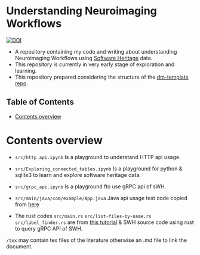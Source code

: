 # Understanding Neuroimaging Workflows
[![DOI](https://zenodo.org/badge/DOI/10.5281/zenodo.12699862.svg)](https://doi.org/10.5281/zenodo.12699862)
* A repository containing my code and writing about understanding Neuroimaging Workflows using [Software Heritage](https://www.softwareheritage.org/) data. 
* This repository is currently in very early stage of exploration and learning.
* This repository prepared considering the structure of the [dm-template repo](https://github.com/NISOx-BDI/dm-template).

## Table of Contents
* [Contents overview](#contents-overview)

# Contents overview


* ```src/http_api.ipynb```  Is a playground to understand HTTP api usage.

* ```src/Exploring_connected_tables.ipynb```  Is a playground for python & sqlite3 to learn and explore software heritage data.

* ```src/grpc_api.ipynb```  Is a playground fto use gRPC api of sWH.

* ```src/main/java/com/example/App.java``` Java api usage test code copied from [here](https://gitlab.inria.fr/lise-phd/Software-heritage-playground/-/tree/main/local_instance/java_querrying?ref_type=heads)

* The rust codes ```src/main.rs``` ```src/list-files-by-name.rs``` ```src/label_finder.rs``` are from [this tutorial](https://hedgedoc.softwareheritage.org/diverse-workshop-query-swh-20250215?both#Find-the-earliest-revisionrelease-containing-a-particular-directorycontent) & SWH source code using rust to query gRPC API of SWH.




```/tex``` may contain tex files of the literature otherwise an .md file to link the document.

